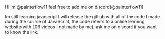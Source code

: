 Hi im @painterflow11
feel free to add me on discord(@painterflow11)

Im still learning javascript
I will release the github with all of the code I made during the course of JavaScript, the code referrs 
to a online learning website(with 206 videos | not made by me), ask me on discord if you want to know the link.
